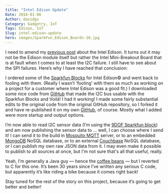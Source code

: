 ```yaml
---
title: "Intel Edison Update"
Date: 2016-01-06
Author: davidgs
Category: Gadgetry, IoT
Tags: Edison, IoT
Slug: intel-edison-update
hero: images/SparkFun_Edison_Boards-16.jpg
---
```


I need to amend my [previous post](/posts/category/iot/iot-hardwareintel-edison-big-hat-no-cattle/) about the Intel Edison. It turns out it may not be the Edison module itself but rather the Intel Mini-Breakout Board that is at fault when t comes to at least the I2C failure. I still have to see about the SPI failures. Here’s why I have reached that conclusion:

I ordered some of the [Sparkfun Blocks](https://www.sparkfun.com/products/13034) for Intel Edison© and went back to fooling with them. (Really I wasn’t ‘fooling’ with them as much as working on a project for a customer where Intel Edison was a good fit.) I downloaded some nice code from [GitHub](https://github.com/jku/LSM9DS0) that made the I2C bus usable with the Sparkfun Blocks and Voilá! I had it working! I made some fairly substantial edits to the original code from the original GitHub repository, so I forked it and have re-published it on my own [GitHub](https://github.com/davidgs/LSM9DS0), of course. Mostly what I added were more startup and output options.

I’m now able to read I2C sensor data (I’m using the [9DOF Sparkfun block](https://www.sparkfun.com/products/13033)) and am now publishing the sensor data to … well, I can choose where I send it! I can send it to the build in [Mosquito MQTT](http://mosquitto.org) server, or to an embedded [MongoDB](https://www.mongodb.org) NoSQL database, or to an external [Couchbase](http://www.couchbase.com) NoSQL database, or I can publish my own raw JSON data from it. I may even make it possible to publish to all sources at once, but I'm not sure that's all that useful, really.

Yeah, I’m generally a Java guy — hence the [coffee beans](/posts/beans/beans) — but I reverted to C for this one. It’s been 30 years since I’ve written any serious C code, but apparently it’s like riding a bike because it comes right back!

Stay tuned for the rest of the story on this project, because it’s going to get better and better!
